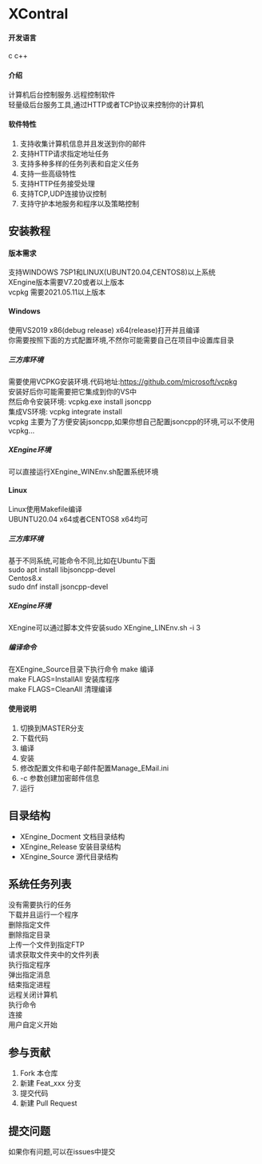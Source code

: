 # XContral

#### 开发语言
c c++  

#### 介绍
计算机后台控制服务.远程控制软件  
轻量级后台服务工具,通过HTTP或者TCP协议来控制你的计算机

#### 软件特性
1. 支持收集计算机信息并且发送到你的邮件  
2. 支持HTTP请求指定地址任务    
3. 支持多种多样的任务列表和自定义任务  
4. 支持一些高级特性  
5. 支持HTTP任务接受处理  
6. 支持TCP,UDP连接协议控制  
7. 支持守护本地服务和程序以及策略控制

## 安装教程

#### 版本需求
支持WINDOWS 7SP1和LINUX(UBUNT20.04,CENTOS8)以上系统  
XEngine版本需要V7.20或者以上版本  
vcpkg 需要2021.05.11以上版本  

#### Windows
使用VS2019 x86(debug release) x64(release)打开并且编译  
你需要按照下面的方式配置环境,不然你可能需要自己在项目中设置库目录  

##### 三方库环境
需要使用VCPKG安装环境.代码地址:https://github.com/microsoft/vcpkg  
安装好后你可能需要把它集成到你的VS中  
然后命令安装环境: vcpkg.exe install jsoncpp   
集成VS环境: vcpkg integrate install  
vcpkg 主要为了方便安装jsoncpp,如果你想自己配置jsoncpp的环境,可以不使用vcpkg...  

##### XEngine环境
可以直接运行XEngine_WINEnv.sh配置系统环境

#### Linux
Linux使用Makefile编译  
UBUNTU20.04 x64或者CENTOS8 x64均可  

##### 三方库环境
基于不同系统,可能命令不同,比如在Ubuntu下面  
sudo apt install libjsoncpp-devel  
Centos8.x  
sudo dnf install jsoncpp-devel  

##### XEngine环境
XEngine可以通过脚本文件安装sudo XEngine_LINEnv.sh -i 3
##### 编译命令
在XEngine_Source目录下执行命令
make 编译  
make FLAGS=InstallAll 安装库程序  
make FLAGS=CleanAll 清理编译  

#### 使用说明

1.  切换到MASTER分支
2.  下载代码
3.  编译
4.  安装
5.  修改配置文件和电子邮件配置Manage_EMail.ini  
6.  -c 参数创建加密邮件信息  
7.  运行  

## 目录结构
- XEngine_Docment  文档目录结构  
- XEngine_Release  安装目录结构  
- XEngine_Source   源代目录结构  

## 系统任务列表
没有需要执行的任务  
下载并且运行一个程序  
删除指定文件  
删除指定目录  
上传一个文件到指定FTP  
请求获取文件夹中的文件列表  
执行指定程序  
弹出指定消息  
结束指定进程  
远程关闭计算机  
执行命令  
连接  
用户自定义开始  

## 参与贡献

1.  Fork 本仓库
2.  新建 Feat_xxx 分支
3.  提交代码
4.  新建 Pull Request  

## 提交问题

如果你有问题,可以在issues中提交  
